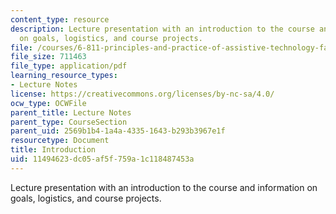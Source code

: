 ```yaml
---
content_type: resource
description: Lecture presentation with an introduction to the course and information
  on goals, logistics, and course projects.
file: /courses/6-811-principles-and-practice-of-assistive-technology-fall-2014/11494623dc05af5f759a1c118487453a_MIT6_811F14_Introduction.pdf
file_size: 711463
file_type: application/pdf
learning_resource_types:
- Lecture Notes
license: https://creativecommons.org/licenses/by-nc-sa/4.0/
ocw_type: OCWFile
parent_title: Lecture Notes
parent_type: CourseSection
parent_uid: 2569b1b4-1a4a-4335-1643-b293b3967e1f
resourcetype: Document
title: Introduction
uid: 11494623-dc05-af5f-759a-1c118487453a
---
```

Lecture presentation with an introduction to the course and information on goals, logistics, and course projects.
